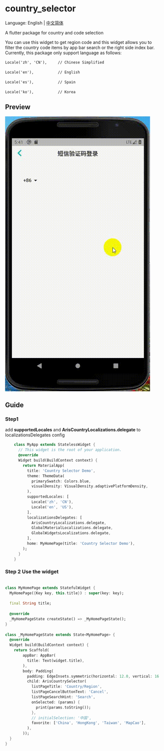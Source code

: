 # country_selector

Language: English | [中文简体](README_CN.md)

A flutter package for country and code selection

You can use this widget to get region code and this widget allows you to filter
the country code items by app bar search or the right side index bar.
Currently, this package only support language as follows:

    Locale('zh', 'CN'),     // Chinese Simplified
    
    Locale('en'),           // English
    
    Locale('es'),           // Spain
    
    Locale('ko'),           // Korea

## Preview

![preview](https://github.com/arisorgcn/country_selector/blob/main/assets/images/country_selector_1.gif)

## Guide

### Step1

add **supportedLocales** and **ArisCountryLocalizations.delegate** to localizationsDelegates config

```dart
    class MyApp extends StatelessWidget {
      // This widget is the root of your application.
      @override
      Widget build(BuildContext context) {
        return MaterialApp(
          title: 'Country Selector Demo',
          theme: ThemeData(
            primarySwatch: Colors.blue,
            visualDensity: VisualDensity.adaptivePlatformDensity,
          ),
          supportedLocales: [
            Locale('zh', 'CN'),
            Locale('en', 'US'),
          ],
          localizationsDelegates: [
            ArisCountryLocalizations.delegate,
            GlobalMaterialLocalizations.delegate,
            GlobalWidgetsLocalizations.delegate,
          ],
          home: MyHomePage(title: 'Country Selector Demo'),
        );
      }
    }
```

### Step 2 Use the widget

```dart

class MyHomePage extends StatefulWidget {
  MyHomePage({Key key, this.title}) : super(key: key);

  final String title;

  @override
  _MyHomePageState createState() => _MyHomePageState();
}

class _MyHomePageState extends State<MyHomePage> {
  @override
  Widget build(BuildContext context) {
    return Scaffold(
        appBar: AppBar(
          title: Text(widget.title),
        ),
        body: Padding(
          padding: EdgeInsets.symmetric(horizontal: 12.0, vertical: 16.0),
          child: ArisCountrySelector(
            listPageTitle: 'Country/Region',
            listPageCancelButtonText: 'Cancel',
            listPageSearchHint: 'Search',
            onSelected: (params) {
              print(params.toString());
            },
            // initialSelection: '中国',
            favorite: ['China', 'HongKong', 'Taiwan', 'MapCao'],
          ),
        ));
  }
}